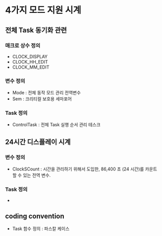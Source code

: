 # 4가지 모드 지원 시계

## 전체 Task 동기화 관련

### 매크로 상수 정의

- CLOCK_DISPLAY
- CLOCK_HH_EDIT
- CLOCK_MM_EDIT

### 변수 정의

- Mode : 전체 동작 모드 관리 전역변수
- Sem : 크리티컬 보호용 세마포어

### Task 정의

- ControlTask : 전체 Task 실행 순서 관리 테스크

## 24시간 디스플레이 시계

### 변수 정의

- ClockSCount : 시간을 관리하기 위해서 도입한, 86,400 초 (24 시간)를 카운트 할 수 있는 전역 변수.

### Task 정의

- 

## coding convention

- Task 함수 정의 : 파스칼 케이스
